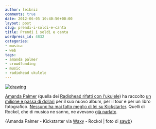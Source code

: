 ```yaml
---
author: leibniz
comments: true
date: 2012-06-05 10:40:56+00:00
layout: post
slug: prendi-i-soldi-e-canta
title: Prendi i soldi e canta
wordpress_id: 4832
categories:
- musica
- web
tags:
- amanda palmer
- crowdfunding
- music
- radiohead ukulele
---
```


[![drawing](http://leibniz.me/images/uploads/2012/06/dba45388ad4f11e180c9123138016265_7.jpg)](http://distilleryimage4.instagram.com/dba45388ad4f11e180c9123138016265_7.jpg)


[Amanda Palmer](http://www.amandapalmer.net/) (quella dei [Radiohead rifatti con l'ukulele](http://music.amandapalmer.net/album/amanda-palmer-performs-the-popular-hits-of-radiohead-on-her-magical-ukulele)) ha raccolto [un milione e passa di dollari](http://www.kickstarter.com/projects/amandapalmer/amanda-palmer-the-new-record-art-book-and-tour) per il suo nuovo album, per il tour e per un libro fotografico. [Nessuno ha mai fatto meglio di lei su Kickstarter](http://www.kickstarter.com/blog/amandas-million). Quelli di Rockol, che di musica ne sanno, ne avevano [già parlato](http://www.rockol.it/news-371090/Kickstarter,-Amanda-Palmer-raccoglie-dai-fan-quasi-200-mila-dollari-in-un-giorno).

{Amanda Palmer - Kickstarter via [Waxy](http://waxy.org/links/) - Rockol | foto di [sawb](http://instagr.am/p/LZ11rvRVGQ/)}
